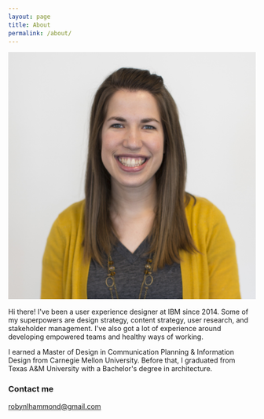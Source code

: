 ```yaml
---
layout: page
title: About
permalink: /about/
---
```


![photo of Robyn](images/robyn-pic3_small.jpg)

Hi there! I've been a user experience designer at IBM since 2014. Some of my superpowers are design strategy, content strategy, user research, and stakeholder management. I've also got a lot of experience around developing empowered teams and healthy ways of working.

I earned a Master of Design in Communication Planning & Information Design from Carnegie Mellon University. Before that, I graduated from Texas A&M University with a Bachelor's degree in architecture.

### Contact me

[robynlhammond@gmail.com](mailto:robynlhammond@gmail.com)
